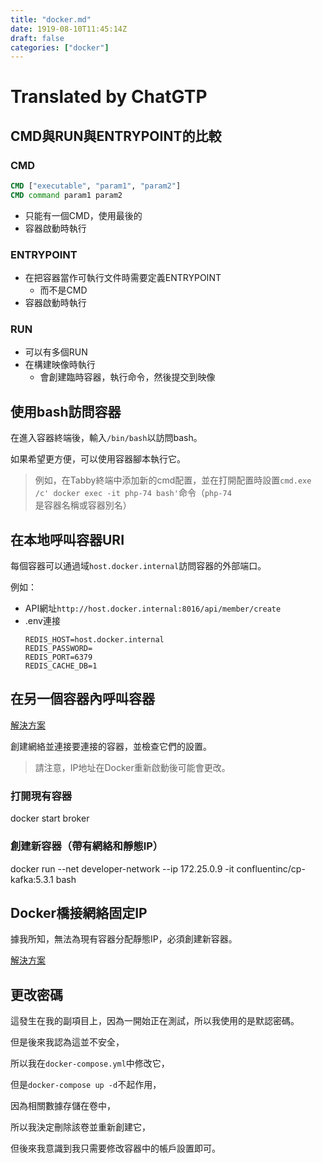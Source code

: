 ```yaml
---
title: "docker.md"
date: 1919-08-10T11:45:14Z
draft: false
categories: ["docker"]
---
```




# Translated by ChatGTP

## CMD與RUN與ENTRYPOINT的比較

### CMD

```dockerfile
CMD ["executable", "param1", "param2"]
CMD command param1 param2
```

* 只能有一個CMD，使用最後的
* 容器啟動時執行

### ENTRYPOINT

* 在把容器當作可執行文件時需要定義ENTRYPOINT
  * 而不是CMD
* 容器啟動時執行

### RUN

* 可以有多個RUN
* 在構建映像時執行
  * 會創建臨時容器，執行命令，然後提交到映像

## 使用bash訪問容器

在進入容器終端後，輸入`/bin/bash`以訪問bash。

如果希望更方便，可以使用容器腳本執行它。

> 例如，在Tabby終端中添加新的cmd配置，並在打開配置時設置`cmd.exe /c' docker exec -it php-74 bash'`命令（`php-74`是容器名稱或容器別名）


## 在本地呼叫容器URI

每個容器可以通過域`host.docker.internal`訪問容器的外部端口。

例如：

* API網址`http://host.docker.internal:8016/api/member/create`
* .env連接
    ```
    REDIS_HOST=host.docker.internal
    REDIS_PASSWORD=
    REDIS_PORT=6379
    REDIS_CACHE_DB=1
    ```

## 在另一個容器內呼叫容器

[解決方案](https://stackoverflow.com/questions/42385977/accessing-a-docker-container-from-another-container)

創建網絡並連接要連接的容器，並檢查它們的設置。

> 請注意，IP地址在Docker重新啟動後可能會更改。

### 打開現有容器

docker start broker

### 創建新容器（帶有網絡和靜態IP）

docker run --net developer-network --ip 172.25.0.9 -it confluentinc/cp-kafka:5.3.1 bash

## Docker橋接網絡固定IP

據我所知，無法為現有容器分配靜態IP，必須創建新容器。

[解決方案](https://stackoverflow.com/questions/27937185/assign-static-ip-to-docker-container)

## 更改密碼

這發生在我的副項目上，因為一開始正在測試，所以我使用的是默認密碼。

但是後來我認為這並不安全，

所以我在`docker-compose.yml`中修改它，

但是`docker-compose up -d`不起作用，

因為相關數據存儲在卷中，

所以我決定刪除該卷並重新創建它，

但後來我意識到我只需要修改容器中的帳戶設置即可。